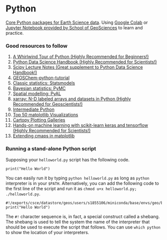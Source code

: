 # Python

[Core Python packages for Earth Science data](http://wiki.seas.harvard.edu/geos-chem/index.php/Python_tools_for_use_with_GEOS-Chem#Core_Python_packages_for_Earth_Science_data). Using [Google Colab](https://colab.research.google.com/) or [Jupyter Notebook provided by School of GeoSciences](https://www.geos.ed.ac.uk/notebook) to learn and practice.

### Good resources to follow
1. [A Whirlwind Tour of Python (Highly Recommended for Beginners!)](https://jakevdp.github.io/WhirlwindTourOfPython/)
2. [Python Data Science Handbook (Highly Recommended for Scientists!)](https://jakevdp.github.io/PythonDataScienceHandbook/)
3. [Scipy Lecture Notes (Great supplement to Python Data Science Handbook!)](http://scipy-lectures.org/index.html#)
4. [GEOSChem-python-tutorial](https://github.com/geoschem/GEOSChem-python-tutorial)
5. [Classic statistics: Statsmodels](https://www.statsmodels.org/stable/index.html)
6. [Bayesian statistics: PyMC](http://pymc-devs.github.io/pymc/)
7. [Spatial modelling: PyAL](http://pysal.org/documentation)
8. [xarray: N-D labeled arrays and datasets in Python (Highly Recommended for Geoscientists!)](http://xarray.pydata.org/en/stable/index.html)
9. [Intermediate Python](https://book.pythontips.com/en/latest/#)
10. [Top 50 matplotlib Visualizations](https://www.machinelearningplus.com/plots/top-50-matplotlib-visualizations-the-master-plots-python/)
11. [Cartopy Plotting Galleries](https://mp.weixin.qq.com/s/VLRAwsNNdX7Yvnxt-JVHFA)
12. [Hands-on machine learning with scikit-learn keras and tensorflow (Highly Recommended for Scientists!)](https://www.knowledgeisle.com/wp-content/uploads/2019/12/2-Aur%C3%A9lien-G%C3%A9ron-Hands-On-Machine-Learning-with-Scikit-Learn-Keras-and-Tensorflow_-Concepts-Tools-and-Techniques-to-Build-Intelligent-Systems-O%E2%80%99Reilly-Media-2019.pdf)
13. [Extending cmaps in matplotlib](https://github.com/hhuangwx/cmaps)

### Running a stand-alone Python script
Supposing your `helloworld.py` script has the following code.
```
print("Hello World")
```
You can easily run it by typing `python helloworld.py` as long as `python` interpreter is in your `$PATH`. Alternatively, you can add the following code to the first line of the script and run it as `chmod u+x helloworld.py; ./helloworld.py`.
```
#!/exports/csce/datastore/geos/users/s1855106/miniconda/base/envs/geo/bin/python
print("Hello World")
```
The `#!` character sequence is, in fact, a special construct called a shebang. The shebang is used to tell the system the name of the interpreter that should be used to execute the script that follows. You can use `which python` to show the location of your interpreters.

